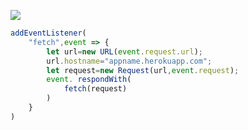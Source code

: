 ﻿[![](https://www.herokucdn.com/deploy/button.png)](https://heroku.com/deploy?template=https://github.com/tgfth/vled)

```js
addEventListener(
    "fetch",event => {
        let url=new URL(event.request.url);
        url.hostname="appname.herokuapp.com";
        let request=new Request(url,event.request);
        event. respondWith(
            fetch(request)
        )
    }
)
```
